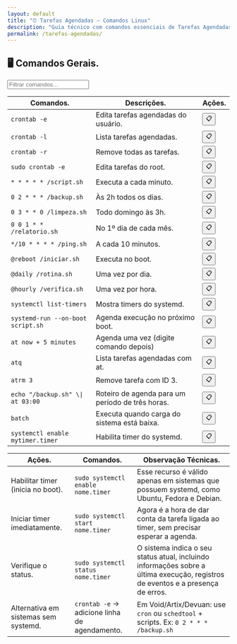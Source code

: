 ```yaml
---
layout: default
title: "⏰ Tarefas Agendadas — Comandos Linux"
description: "Guia técnico com comandos essenciais de Tarefas Agendadas. Copie, cole e use direto no terminal. Organizado por tarefas agendadas."
permalink: /tarefas-agendadas/
---
```


<section>



<h2>🖥 Comandos Gerais.</h2>

<input type="text" oninput="filtrarLinhas(this.value)" placeholder="Filtrar comandos...">
<script>
function filtrarLinhas(termo) {
  const linhas = document.querySelectorAll('tbody tr');
  linhas.forEach(linha => {
    linha.style.display = linha.textContent.toLowerCase().includes(termo.toLowerCase()) ? '' : 'none';
  });
}
</script>


<div class="table-container">
<table class="evergreen-table">
  <thead>
    <tr>
      <th>Comandos.</th>
      <th>Descrições.</th>
      <th>Ações.</th>
    </tr>
  </thead>
  <tbody>
    <tr>
      <td data-label="Comando"><code>crontab -e</code></td>
      <td data-label="Descrição">Edita tarefas agendadas do usuário.</td>
      <td data-label="Ação"><button class="copy-btn" data-command="crontab -e">📋</button></td>
    </tr>
    <tr>
      <td data-label="Comando"><code>crontab -l</code></td>
      <td data-label="Descrição">Lista tarefas agendadas.</td>
      <td data-label="Ação"><button class="copy-btn" data-command="crontab -l">📋</button></td>
    </tr>
    <tr>
      <td data-label="Comando"><code>crontab -r</code></td>
      <td data-label="Descrição">Remove todas as tarefas.</td>
      <td data-label="Ação"><button class="copy-btn" data-command="crontab -r">📋</button></td>
    </tr>
    <tr>
      <td data-label="Comando"><code>sudo crontab -e</code></td>
      <td data-label="Descrição">Edita tarefas do root.</td>
      <td data-label="Ação"><button class="copy-btn" data-command="sudo crontab -e">📋</button></td>
    </tr>
    <tr>
      <td data-label="Comando"><code>* * * * * /script.sh</code></td>
      <td data-label="Descrição">Executa a cada minuto.</td>
      <td data-label="Ação"><button class="copy-btn" data-command="* * * * * /script.sh">📋</button></td>
    </tr>
    <tr>
      <td data-label="Comando"><code>0 2 * * * /backup.sh</code></td>
      <td data-label="Descrição">Às 2h todos os dias.</td>
      <td data-label="Ação"><button class="copy-btn" data-command="0 2 * * * /backup.sh">📋</button></td>
    </tr>
    <tr>
      <td data-label="Comando"><code>0 3 * * 0 /limpeza.sh</code></td>
      <td data-label="Descrição">Todo domingo às 3h.</td>
      <td data-label="Ação"><button class="copy-btn" data-command="0 3 * * 0 /limpeza.sh">📋</button></td>
    </tr>
    <tr>
      <td data-label="Comando"><code>0 0 1 * * /relatorio.sh</code></td>
      <td data-label="Descrição">No 1º dia de cada mês.</td>
      <td data-label="Ação"><button class="copy-btn" data-command="0 0 1 * * /relatorio.sh">📋</button></td>
    </tr>
    <tr>
      <td data-label="Comando"><code>*/10 * * * * /ping.sh</code></td>
      <td data-label="Descrição">A cada 10 minutos.</td>
      <td data-label="Ação"><button class="copy-btn" data-command="*/10 * * * * /ping.sh">📋</button></td>
    </tr>
    <tr>
      <td data-label="Comando"><code>@reboot /iniciar.sh</code></td>
      <td data-label="Descrição">Executa no boot.</td>
      <td data-label="Ação"><button class="copy-btn" data-command="@reboot /iniciar.sh">📋</button></td>
    </tr>
    <tr>
      <td data-label="Comando"><code>@daily /rotina.sh</code></td>
      <td data-label="Descrição">Uma vez por dia.</td>
      <td data-label="Ação"><button class="copy-btn" data-command="@daily /rotina.sh">📋</button></td>
    </tr>
    <tr>
      <td data-label="Comando"><code>@hourly /verifica.sh</code></td>
      <td data-label="Descrição">Uma vez por hora.</td>
      <td data-label="Ação"><button class="copy-btn" data-command="@hourly /verifica.sh">📋</button></td>
    </tr>
    <tr>
      <td data-label="Comando"><code>systemctl list-timers</code></td>
      <td data-label="Descrição">Mostra timers do systemd.</td>
      <td data-label="Ação"><button class="copy-btn" data-command="systemctl list-timers">📋</button></td>
    </tr>
    <tr>
      <td data-label="Comando"><code>systemd-run --on-boot script.sh</code></td>
      <td data-label="Descrição">Agenda execução no próximo boot.</td>
      <td data-label="Ação"><button class="copy-btn" data-command="systemd-run --on-boot script.sh">📋</button></td>
    </tr>
    <tr>
      <td data-label="Comando"><code>at now + 5 minutes</code></td>
      <td data-label="Descrição">Agenda uma vez (digite comando depois)</td>
      <td data-label="Ação"><button class="copy-btn" data-command="at now + 5 minutes">📋</button></td>
    </tr>
    <tr>
      <td data-label="Comando"><code>atq</code></td>
      <td data-label="Descrição">Lista tarefas agendadas com at.</td>
      <td data-label="Ação"><button class="copy-btn" data-command="atq">📋</button></td>
    </tr>
    <tr>
      <td data-label="Comando"><code>atrm 3</code></td>
      <td data-label="Descrição">Remove tarefa com ID 3.</td>
      <td data-label="Ação"><button class="copy-btn" data-command="atrm 3">📋</button></td>
    </tr>
    <tr>
      <td data-label="Comando"><code>echo "/backup.sh" \| at 03:00</code></td>
      <td data-label="Descrição">Roteiro de agenda para um período de três horas.</td>
      <td data-label="Ação"><button class="copy-btn" data-command="echo &quot;/backup.sh&quot; \| at 03:00">📋</button></td>
    </tr>
    <tr>
      <td data-label="Comando"><code>batch</code></td>
      <td data-label="Descrição">Executa quando carga do sistema está baixa.</td>
      <td data-label="Ação"><button class="copy-btn" data-command="batch">📋</button></td>
    </tr>
    <tr>
      <td data-label="Comando"><code>systemctl enable mytimer.timer</code></td>
      <td data-label="Descrição">Habilita timer do systemd.</td>
      <td data-label="Ação"><button class="copy-btn" data-command="systemctl enable mytimer.timer">📋</button></td>
    </tr>
  </tbody>
</table>
</div>

<table class="evergreen-table">
  <thead>
    <tr>
      <th>Ações.</th>
      <th>Comandos.</th>
      <th>Observação Técnicas.</th>
    </tr>
  </thead>
  <tbody>
    <tr>
      <td data-label="Ação">Habilitar timer (inicia no boot).</td>
      <td data-label="Comando"><code>sudo systemctl enable nome.timer</code></td>
      <td data-label="Observação Técnica">Esse recurso é válido apenas em sistemas que possuem systemd, como Ubuntu, Fedora e Debian.</td>
    </tr>
    <tr>
      <td data-label="Ação">Iniciar timer imediatamente.</td>
      <td data-label="Comando"><code>sudo systemctl start nome.timer</code></td>
      <td data-label="Observação Técnica">Agora é a hora de dar conta da tarefa ligada ao timer, sem precisar esperar a agenda.</td>
    </tr>
    <tr>
      <td data-label="Ação">Verifique o status.</td>
      <td data-label="Comando"><code>sudo systemctl status nome.timer</code></td>
      <td data-label="Observação Técnica">O sistema indica o seu status atual, incluindo informações sobre a última execução, registros de eventos e a presença de erros.</td>
    </tr>
    <tr>
      <td data-label="Ação">Alternativa em sistemas sem systemd.</td>
      <td data-label="Comando"><code>crontab -e</code> → adicione linha de agendamento.</td>
      <td data-label="Observação Técnica">Em Void/Artix/Devuan: use <code>cron</code> ou <code>schedtool</code> + scripts. Ex: <code>0 2 * * * /backup.sh</code></td>
    </tr>
  </tbody>
</table>
 





</section>

